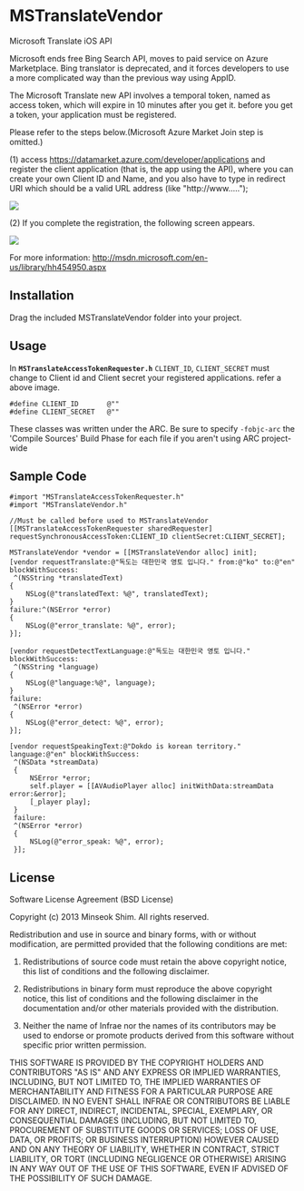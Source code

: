 MSTranslateVendor
=================

Microsoft Translate iOS API

Microsoft ends free Bing Search API, moves to paid service on Azure Marketplace. Bing translator is deprecated, and it forces developers to use a more complicated way than the previous way using AppID.

The Microsoft Translate new API involves a temporal token, named as access token, which will expire in 10 minutes after you get it. before you get a token, your application must be registered.

Please refer to the steps below.(Microsoft Azure Market Join step is omitted.) 

(1) access https://datamarket.azure.com/developer/applications and register the client application (that is, the app using the API), where you can create your own Client ID and Name, and you also have to type in
redirect URI which should be a valid URL address (like "http://www.....");
  
![](https://s3.amazonaws.com/Y1J8k27YH1U3r6LeEwCOP2cvY97xxXTs/img0.png)

(2) If you complete the registration, the following screen appears. 
  
![](https://s3.amazonaws.com/Y1J8k27YH1U3r6LeEwCOP2cvY97xxXTs/img1.png)

For more information: http://msdn.microsoft.com/en-us/library/hh454950.aspx

## Installation ##

Drag the included MSTranslateVendor folder into your project.

## Usage ##

In <b>`MSTranslateAccessTokenRequester.h`</b> `CLIENT_ID`, `CLIENT_SECRET` must change to Client id and Client secret your registered applications. refer a above image.

    #define CLIENT_ID       @""
    #define CLIENT_SECRET   @""

These classes was written under the ARC. Be sure to specify `-fobjc-arc` the 'Compile Sources' Build Phase for each file if you aren't using ARC project-wide

## Sample Code ##

    #import "MSTranslateAccessTokenRequester.h"
    #import "MSTranslateVendor.h"
    
    //Must be called before used to MSTranslateVendor
    [[MSTranslateAccessTokenRequester sharedRequester] requestSynchronousAccessToken:CLIENT_ID clientSecret:CLIENT_SECRET];
    
    MSTranslateVendor *vendor = [[MSTranslateVendor alloc] init];
    [vendor requestTranslate:@"독도는 대한민국 영토 입니다." from:@"ko" to:@"en" blockWithSuccess:
     ^(NSString *translatedText)
    {
        NSLog(@"translatedText: %@", translatedText);
    }
    failure:^(NSError *error)
    {
        NSLog(@"error_translate: %@", error);
    }];
    
    [vendor requestDetectTextLanguage:@"독도는 대한민국 영토 입니다." blockWithSuccess:
     ^(NSString *language)
    {
        NSLog(@"language:%@", language);
    }
    failure:
     ^(NSError *error)
    {
        NSLog(@"error_detect: %@", error);
    }];
    
    [vendor requestSpeakingText:@"Dokdo is korean territory." language:@"en" blockWithSuccess:
     ^(NSData *streamData)
     {
         NSError *error;
         self.player = [[AVAudioPlayer alloc] initWithData:streamData error:&error];
         [_player play];
     }
     failure:
     ^(NSError *error)
     {
         NSLog(@"error_speak: %@", error);
     }];

## License ##

Software License Agreement (BSD License)

Copyright (c) 2013 Minseok Shim. All rights reserved.

Redistribution and use in source and binary forms, with or without
modification, are permitted provided that the following conditions are met:

  1. Redistributions of source code must retain the above copyright
     notice, this list of conditions and the following disclaimer.
   
  2. Redistributions in binary form must reproduce the above copyright
     notice, this list of conditions and the following disclaimer in
     the documentation and/or other materials provided with the
     distribution.

  3. Neither the name of Infrae nor the names of its contributors may
     be used to endorse or promote products derived from this software
     without specific prior written permission.

THIS SOFTWARE IS PROVIDED BY THE COPYRIGHT HOLDERS AND CONTRIBUTORS
"AS IS" AND ANY EXPRESS OR IMPLIED WARRANTIES, INCLUDING, BUT NOT
LIMITED TO, THE IMPLIED WARRANTIES OF MERCHANTABILITY AND FITNESS FOR
A PARTICULAR PURPOSE ARE DISCLAIMED. IN NO EVENT SHALL INFRAE OR
CONTRIBUTORS BE LIABLE FOR ANY DIRECT, INDIRECT, INCIDENTAL, SPECIAL,
EXEMPLARY, OR CONSEQUENTIAL DAMAGES (INCLUDING, BUT NOT LIMITED TO,
PROCUREMENT OF SUBSTITUTE GOODS OR SERVICES; LOSS OF USE, DATA, OR
PROFITS; OR BUSINESS INTERRUPTION) HOWEVER CAUSED AND ON ANY THEORY OF
LIABILITY, WHETHER IN CONTRACT, STRICT LIABILITY, OR TORT (INCLUDING
NEGLIGENCE OR OTHERWISE) ARISING IN ANY WAY OUT OF THE USE OF THIS
SOFTWARE, EVEN IF ADVISED OF THE POSSIBILITY OF SUCH DAMAGE.
